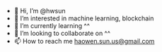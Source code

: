 - 👋 Hi, I’m @hwsun
- 👀 I’m interested in machine learning, blockchain
- 🌱 I’m currently learning ^^
- 💞️ I’m looking to collaborate on ^^
- 📫 How to reach me haowen.sun.us@gmail.com

<!---
hwsun/hwsun is a ✨ special ✨ repository because its `README.md` (this file) appears on your GitHub profile.
You can click the Preview link to take a look at your changes.
--->
